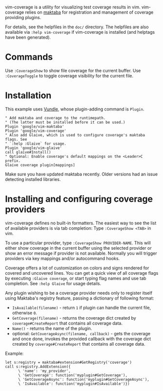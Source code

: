 vim-coverage is a utility for visualizing test coverage results in vim.
vim-coverage relies on [maktaba](https://github.com/google/vim-maktaba) for
registration and management of coverage providing plugins.

For details, see the helpfiles in the `doc/` directory. The helpfiles are also
available via `:help vim-coverage` if vim-coverage is installed (and helptags
have been generated).

# Commands

Use `:CoverageShow` to show file coverage for the current buffer. Use
`:CoverageToggle` to toggle coverage visibility for the current file.

# Installation

This example uses [Vundle](https://github.com/gmarik/Vundle.vim), whose
plugin-adding command is `Plugin`.

```vim
" Add maktaba and coverage to the runtimepath.
" (The latter must be installed before it can be used.)
Plugin 'google/vim-maktaba'
Plugin 'google/vim-coverage'
" Also add Glaive, which is used to configure coverage's maktaba flags. See
" `:help :Glaive` for usage.
Plugin 'google/vim-glaive'
call glaive#Install()
" Optional: Enable coverage's default mappings on the <Leader>C prefix.
Glaive coverage plugin[mappings]
```

Make sure you have updated maktaba recently. Older versions had an issue
detecting installed libraries.

# Installing and configuring coverage providers

vim-coverage defines no built-in formatters. The easiest way to see the list of
available providers is via tab completion: Type `:CoverageShow <TAB>` in vim.

To use a particular provider, type `:CoverageShow PROVIDER-NAME`. This will
either show coverage in the current buffer using the selected provider or show
an error message if provider is not available. Normally you will trigger
providers via key mappings and/or autocommand hooks.

Coverage offers a lot of customization on colors and signs rendered for covered
and uncovered lines. You can get a quick view of all coverage flags by executing
`:Glaive coverage`, or start typing flag names and use tab completion.  See
`:help Glaive` for usage details.

Any plugin wishing to be a coverage provider needs only to register itself using
Maktaba's registry feature, passing a dictionary of following format:

  - `IsAvailable(filename)` - return `1` if plugin can handle the current file,
    otherwise `0`.
  - `GetCoverage(filename)` - returns the coverage dict created by
    `coverage#CreateReport` that contains all coverage data.
  - `Name()` - returns the name of the plugin.
  - optional: `GetCoverageAsync(filename, callback)` - gets the coverage and
    once done, invokes the provided callback with the coverage dict created by
    `coverage#CreateReport` that contains all coverage data.

Example:

```vim
let s:registry = maktaba#extension#GetRegistry('coverage')
call s:registry.AddExtension({
      \ 'name': 'my_provider',
      \ 'GetCoverage': function('myplugin#GetCoverage'),
      \ 'GetCoverageAsync': function('myplugin#GetCoverageAsync'),
      \ 'IsAvailable': function('myplugin#IsAvailable')})
```
